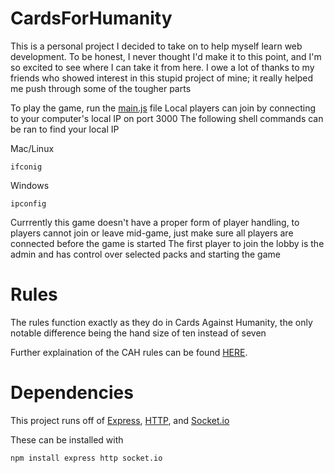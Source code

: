 # CardsForHumanity

This is a personal project I decided to take on to help myself learn web development.
To be honest, I never thought I'd make it to this point, and I'm so excited to see where I can take it from here.
I owe a lot of thanks to my friends who showed interest in this stupid project of mine; it really helped me push through some of the tougher parts

To play the game, run the [main.js](main.js) file
Local players can join by connecting to your computer's local IP on port 3000
The following shell commands can be ran to find your local IP

Mac/Linux
```
ifconig
```
Windows 
```
ipconfig
```

Currrently this game doesn't have a proper form of player handling, to players cannot join or leave mid-game,
just make sure all players are connected before the game is started
The first player to join the lobby is the admin and has control over selected packs and starting the game

# Rules

The rules function exactly as they do in Cards Against Humanity, the only notable difference being the hand size of ten instead of seven

Further explaination of the CAH rules can be found [HERE](https://s3.amazonaws.com/cah/CAH_Rules.pdf).


# Dependencies

This project runs off of [Express](https://github.com/expressjs/expressjs.com),  [HTTP](https://nodejs.org/api/http.html), and [Socket.io](https://github.com/socketio/socket.io)

These can be installed with
```
npm install express http socket.io
```
